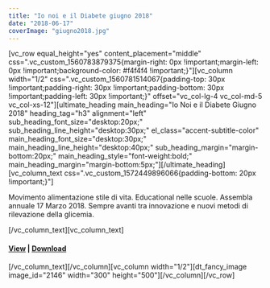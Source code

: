 ```yaml
---
title: "Io noi e il Diabete giugno 2018"
date: "2018-06-17"
coverImage: "giugno2018.jpg"
---
```


\[vc\_row equal\_height="yes" content\_placement="middle" css=".vc\_custom\_1560783879375{margin-right: 0px !important;margin-left: 0px !important;background-color: #f4f4f4 !important;}"\]\[vc\_column width="1/2" css=".vc\_custom\_1560781514067{padding-top: 30px !important;padding-right: 30px !important;padding-bottom: 30px !important;padding-left: 30px !important;}" offset="vc\_col-lg-4 vc\_col-md-5 vc\_col-xs-12"\]\[ultimate\_heading main\_heading="Io Noi e il Diabete Giugno 2018" heading\_tag="h3" alignment="left" sub\_heading\_font\_size="desktop:20px;" sub\_heading\_line\_height="desktop:30px;" el\_class="accent-subtitle-color" main\_heading\_font\_size="desktop:30px;" main\_heading\_line\_height="desktop:40px;" sub\_heading\_margin="margin-bottom:20px;" main\_heading\_style="font-weight:bold;" main\_heading\_margin="margin-bottom:5px;"\]\[/ultimate\_heading\]\[vc\_column\_text css=".vc\_custom\_1572449896066{padding-bottom: 20px !important;}"\]

Movimento alimentazione stile di vita. Educational nelle scuole. Assembla annuale 17 Marzo 2018. Sempre avanti tra innovazione e nuovi metodi di rilevazione della glicemia.

\[/vc\_column\_text\]\[vc\_column\_text\]

#### [View](http://198.211.122.197/diabetwp/wordpress/wp-content/uploads/2020/01/DARIO-io-noi-il-diabete-giugno-2018-BASSA.pdf) | [Download](http://198.211.122.197/diabetwp/wordpress/wp-content/uploads/2020/01/DARIO-io-noi-il-diabete-giugno-2018-BASSA.pdf)

\[/vc\_column\_text\]\[/vc\_column\]\[vc\_column width="1/2"\]\[dt\_fancy\_image image\_id="2146" width="300" height="500"\]\[/vc\_column\]\[/vc\_row\]
